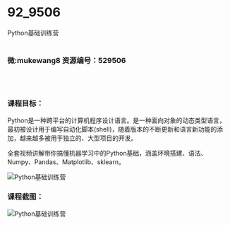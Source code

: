# 92_9506
Python基础训练营
<br/></br>
<h3>微:mukewang8 资源编号：529506</h3>
<br/></br>
<h3>课程目标：</h3>
<p>Python是一种跨平台的计算机程序设计语言。是一种面向对象的动态类型语言，最初被设计用于编写自动化脚本(shell)，随着版本的不断更新和语言新功能的添加，越来越多被用于独立的、大型项目的开发。</p>
<p>全套视频讲解带你搞懂机器学习中的Python基础，涵盖环境搭建、语法、Numpy、Pandas、Matplotlib、sklearn。</p>
<p><img src="https://www.ko996.com/wp-content/uploads/img/2019/12/1-15-286x300.png" alt="Python基础训练营"></p>
<h3>课程截图：</h3>
<p><img src="https://www.ko996.com/wp-content/uploads/img/2019/12/11-4.png" alt="Python基础训练营"></p>
<p>&nbsp;</p>
